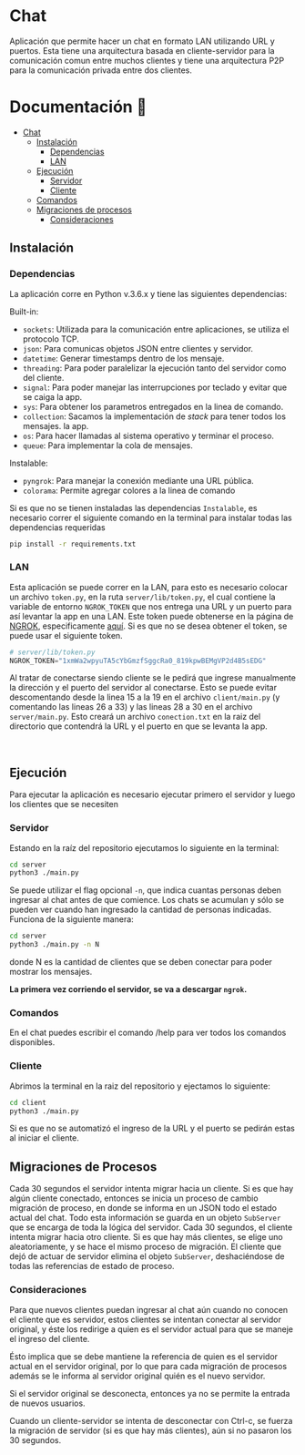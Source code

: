 # Chat

Aplicación que permite hacer un chat en formato LAN utilizando URL y puertos. Esta tiene una arquitectura basada en cliente-servidor para la comunicación comun entre muchos clientes y tiene una arquitectura P2P para la comunicación privada entre dos clientes.

# Documentación 🎨

- [Chat](#chat)
  - [Instalación](#instalación)
    - [Dependencias](#dependencias)
    - [LAN](#lan)
  - [Ejecución](#ejecución)
    - [Servidor](#servidor)
    - [Cliente](#cliente)
  - [Comandos](#comandos)
  - [Migraciones de procesos](#migraciones)
    - [Consideraciones](#consideraciones)

## Instalación

### Dependencias

La aplicación corre en Python v.3.6.x y tiene las siguientes dependencias:

  Built-in:
  - `sockets`: Utilizada para la comunicación entre aplicaciones, se utiliza el protocolo TCP.
  - `json`: Para comunicas objetos JSON entre clientes y servidor.  
  - `datetime`: Generar timestamps dentro de los mensaje.  
  - `threading`: Para poder paralelizar la ejecución tanto del servidor como del cliente.  
  - `signal`: Para poder manejar las interrupciones por teclado y evitar que se caiga la app.  
  - `sys`: Para obtener los parametros entregados en la linea de comando.  
  - `collection`: Sacamos la implementación de *stack* para tener todos los mensajes. la app.  
  - `os`: Para hacer llamadas al sistema operativo y terminar el proceso.  
  - `queue`: Para implementar la cola de mensajes.
  
  Instalable:
  - `pyngrok`: Para manejar la conexión mediante una URL pública.
  - `colorama`: Permite agregar colores a la linea de comando

Si es que no se tienen instaladas las dependencias `Instalable`, es necesario correr el siguiente comando en la terminal para instalar todas las dependencias requeridas

```bash
pip install -r requirements.txt
```

### LAN

Esta aplicación se puede correr en la LAN, para esto es necesario colocar un archivo `token.py`, en la ruta `server/lib/token.py`, el cual contiene la variable de entorno `NGROK_TOKEN` que nos entrega una URL y un puerto para así levantar la app en una LAN. Este token puede obtenerse en la página de [NGROK](https://ngrok.com/), especificamente [aquí](https://dashboard.ngrok.com/get-started/your-authtoken). Si es que no se desea obtener el token, se puede usar el siguiente token.

``` python
# server/lib/token.py
NGROK_TOKEN="1xmWa2wpyuTA5cYbGmzfSggcRa0_819kpwBEMgVP2d4B5sEDG"
```

Al tratar de conectarse siendo cliente se le pedirá que ingrese manualmente la dirección y el puerto del servidor al conectarse. Esto se puede evitar descomentando desde la linea 15 a la 19 en el archivo `client/main.py` (y comentando las lineas 26 a 33) y las lineas 28 a 30 en el archivo `server/main.py`. Esto creará un archivo `conection.txt` en la raiz del directorio que contendrá la URL y el puerto en que se levanta la app.

<br>

## Ejecución

Para ejecutar la aplicación es necesario ejecutar primero el servidor y luego los clientes que se necesiten

### Servidor

Estando en la raíz del repositorio ejecutamos lo siguiente en la terminal:

```bash
cd server
python3 ./main.py
```

Se puede utilizar el flag opcional `-n`, que indica cuantas personas deben ingresar al chat antes de que comience. Los chats se acumulan y sólo se pueden ver cuando han ingresado la cantidad de personas indicadas. Funciona de la siguiente manera:

```bash
cd server
python3 ./main.py -n N
```

donde N es la cantidad de clientes que se deben conectar para poder mostrar los mensajes.

**La primera vez corriendo el servidor, se va a descargar `ngrok`.**

### Comandos

En el chat puedes escribir el comando /help para ver todos los comandos disponibles.

### Cliente

Abrimos la terminal en la raiz del repositorio y ejectamos lo siguiente:

```bash
cd client
python3 ./main.py
```

Si es que no se automatizó el ingreso de la URL y el puerto se pedirán estas al iniciar el cliente.

## Migraciones de Procesos

Cada 30 segundos el servidor intenta migrar hacia un cliente. Si es que hay algún cliente conectado, entonces se inicia un proceso de cambio migración de proceso, en donde se informa en un JSON todo el estado actual del chat. Todo esta información se guarda en un objeto `SubServer` que se encarga de toda la lógica del servidor. Cada 30 segundos, el cliente intenta migrar hacia otro cliente. Si es que hay más clientes, se elige uno aleatoriamente, y se hace el mismo proceso de migración. El cliente que dejó de actuar de servidor elimina el objeto `SubServer`, deshaciéndose de todas las referencias de estado de proceso.

### Consideraciones

Para que nuevos clientes puedan ingresar al chat aún cuando no conocen el cliente que es servidor, estos clientes se intentan conectar al servidor original, y éste los redirige a quien es el servidor actual para que se maneje el ingreso del cliente.

Ésto implica que se debe mantiene la referencia de quien es el servidor actual en el servidor original, por lo que para cada migración de procesos además se le informa al servidor original quién es el nuevo servidor.

Si el servidor original se desconecta, entonces ya no se permite la entrada de nuevos usuarios.

Cuando un cliente-servidor se intenta de desconectar con Ctrl-c, se fuerza la migración de servidor (si es que hay más clientes), aún si no pasaron los 30 segundos.
